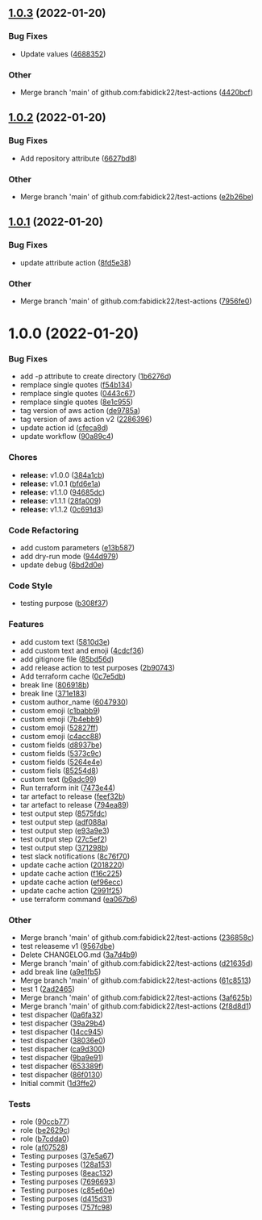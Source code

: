 ## [1.0.3](https://github.com/fabidick22/test-actions/compare/v1.0.2...v1.0.3) (2022-01-20)

### Bug Fixes

- Update values ([4688352](https://github.com/fabidick22/test-actions/commit/46883520ebd4d567e9938acee093a0825b99c4a9))

### Other

- Merge branch 'main' of github.com:fabidick22/test-actions ([4420bcf](https://github.com/fabidick22/test-actions/commit/4420bcf0d9a80a9af34a2fcd9cd25b94274d6bb7))

## [1.0.2](https://github.com/fabidick22/test-actions/compare/v1.0.1...v1.0.2) (2022-01-20)

### Bug Fixes

- Add repository attribute ([6627bd8](https://github.com/fabidick22/test-actions/commit/6627bd8ae9427227a177311d9f2a864ce054e825))

### Other

- Merge branch 'main' of github.com:fabidick22/test-actions ([e2b26be](https://github.com/fabidick22/test-actions/commit/e2b26becd7ceaab42f4159636aa6f1f7d09d7839))

## [1.0.1](https://github.com/fabidick22/test-actions/compare/v1.0.0...v1.0.1) (2022-01-20)

### Bug Fixes

- update attribute action ([8fd5e38](https://github.com/fabidick22/test-actions/commit/8fd5e387149dd3c0c93d9dd22eb48e755616f151))

### Other

- Merge branch 'main' of github.com:fabidick22/test-actions ([7956fe0](https://github.com/fabidick22/test-actions/commit/7956fe0825cdddfa117bc54b69ec6daaac2f14a7))

# 1.0.0 (2022-01-20)

### Bug Fixes

- add -p attribute to create directory ([1b6276d](https://github.com/fabidick22/test-actions/commit/1b6276d0d151e6fee7f1857968ae95c08d7e5c56))
- remplace single quotes ([f54b134](https://github.com/fabidick22/test-actions/commit/f54b134691d4fa23f750aac6523aa195d8305eab))
- remplace single quotes ([0443c67](https://github.com/fabidick22/test-actions/commit/0443c67fe2b1cbc73f6468d32c6b8f0af81ac195))
- remplace single quotes ([8e1c955](https://github.com/fabidick22/test-actions/commit/8e1c955c7f2dc78a67db954531473820a1d87665))
- tag version of aws action ([de9785a](https://github.com/fabidick22/test-actions/commit/de9785a09a393e8d11ce3b5b2c1e29c63cbd36db))
- tag version of aws action v2 ([2286396](https://github.com/fabidick22/test-actions/commit/228639646bd72be4bf248d27367349b9ca7be6c6))
- update action id ([cfeca8d](https://github.com/fabidick22/test-actions/commit/cfeca8d530adfdf017cc991d02615cb7fc61056c))
- update workflow ([90a89c4](https://github.com/fabidick22/test-actions/commit/90a89c41e942e451628ca9035fa0cce6d1588ba6))

### Chores

- **release:** v1.0.0 ([384a1cb](https://github.com/fabidick22/test-actions/commit/384a1cb20199629adee5a65d4e6ca30efa657f66))
- **release:** v1.0.1 ([bfd6e1a](https://github.com/fabidick22/test-actions/commit/bfd6e1a3d0b32993d6ec42f5ba285f49345f35ba))
- **release:** v1.1.0 ([94685dc](https://github.com/fabidick22/test-actions/commit/94685dcd85c62381efd6e8afbce7ccb82d4fc6ee))
- **release:** v1.1.1 ([28fa009](https://github.com/fabidick22/test-actions/commit/28fa009ae3eb84a5cb6cfe15f9bbfab3acce0b86))
- **release:** v1.1.2 ([0c691d3](https://github.com/fabidick22/test-actions/commit/0c691d30b1e797600ce0e68561da6018000b50c7))

### Code Refactoring

- add custom parameters ([e13b587](https://github.com/fabidick22/test-actions/commit/e13b58704a0c3d495b5b4ad36bb8b2429f952187))
- add dry-run mode ([944d979](https://github.com/fabidick22/test-actions/commit/944d97987b3db596ffc233ef451a2ac7dc832ed6))
- update debug ([6bd2d0e](https://github.com/fabidick22/test-actions/commit/6bd2d0e52389be5de2b523b121cb09a4dcc5d680))

### Code Style

- testing purpose ([b308f37](https://github.com/fabidick22/test-actions/commit/b308f37566df9a96ad28ed6be5b25c946422b06d))

### Features

- add custom text ([5810d3e](https://github.com/fabidick22/test-actions/commit/5810d3e0415cda11d074c48ecc811bee2c75d504))
- add custom text and emoji ([4cdcf36](https://github.com/fabidick22/test-actions/commit/4cdcf36dba8da85e932163d8356d465892ea0306))
- add gitignore file ([85bd56d](https://github.com/fabidick22/test-actions/commit/85bd56dd54b8f996419606426e20cfadd10adea6))
- add release action to test purposes ([2b90743](https://github.com/fabidick22/test-actions/commit/2b907430417e90906e9ac6bf42560613805b99e8))
- Add terraform cache ([0c7e5db](https://github.com/fabidick22/test-actions/commit/0c7e5db2ae83c4c5f6f0814e8b0d659744983b57))
- break line ([806918b](https://github.com/fabidick22/test-actions/commit/806918b702b1ee684c9cc8a7fd044a4be9db5a62))
- break line ([371e183](https://github.com/fabidick22/test-actions/commit/371e1831344d921e700d705f901e3d70c5202e54))
- custom author_name ([6047930](https://github.com/fabidick22/test-actions/commit/60479301eedcfa4e6cbb786e998691e2589ca3ee))
- custom emoji ([c1babb9](https://github.com/fabidick22/test-actions/commit/c1babb9e2dbaadc5384495a6c9ecb37a921588fd))
- custom emoji ([7b4ebb9](https://github.com/fabidick22/test-actions/commit/7b4ebb9cd47f1f04a90fda8a9660bdb3a5a01085))
- custom emoji ([52827ff](https://github.com/fabidick22/test-actions/commit/52827ff20589a65bc1af489a0614ee2a1bf3da3c))
- custom emoji ([c4acc88](https://github.com/fabidick22/test-actions/commit/c4acc88219c8e85b87f8560f3b9e9f0b2a329902))
- custom fields ([d8937be](https://github.com/fabidick22/test-actions/commit/d8937be11e16cf464619e3bc1246ae7ede813a97))
- custom fields ([5373c9c](https://github.com/fabidick22/test-actions/commit/5373c9c68e0d906dc637aa823f1931d684ef9235))
- custom fields ([5264e4e](https://github.com/fabidick22/test-actions/commit/5264e4e35695f4da2e70477b91d54aa18d031b16))
- custom fiels ([85254d8](https://github.com/fabidick22/test-actions/commit/85254d8af00d573a8db9712a3bf930e5568235a4))
- custom text ([b6adc99](https://github.com/fabidick22/test-actions/commit/b6adc99fc8679c7e1528c14bd8226e23b3584670))
- Run terraform init ([7473e44](https://github.com/fabidick22/test-actions/commit/7473e4496c9f140ac04fb9e5b012d9ed899659a8))
- tar artefact to release ([feef32b](https://github.com/fabidick22/test-actions/commit/feef32b940e6ca2937eed26d6f698a519ee884b8))
- tar artefact to release ([794ea89](https://github.com/fabidick22/test-actions/commit/794ea897cdad1985fca94bb0233f931ae54c1f9e))
- test output step ([8575fdc](https://github.com/fabidick22/test-actions/commit/8575fdc7690f5dfad13d30110971f57c02277d5c))
- test output step ([adf088a](https://github.com/fabidick22/test-actions/commit/adf088a88cca7000b2f751f6b4cf766d924097ee))
- test output step ([e93a9e3](https://github.com/fabidick22/test-actions/commit/e93a9e3a537fc0884d98d2c3dd8e350a655c54a9))
- test output step ([27c5ef2](https://github.com/fabidick22/test-actions/commit/27c5ef20a414ed78e42e52793c022570a081fa57))
- test output step ([371298b](https://github.com/fabidick22/test-actions/commit/371298bdf756e9078342b9cf019e89e03d61ec20))
- test slack notifications ([8c76f70](https://github.com/fabidick22/test-actions/commit/8c76f707120658c6cbee874fe364f34f1564ee2d))
- update cache action ([2018220](https://github.com/fabidick22/test-actions/commit/20182203cccbd678b368feb88d7ff496d93eb537))
- update cache action ([f16c225](https://github.com/fabidick22/test-actions/commit/f16c225fa8eed7b90fcafc95fe045ecfac76dfba))
- update cache action ([ef96ecc](https://github.com/fabidick22/test-actions/commit/ef96ecc940dea415270329ee42333cfbd09486ef))
- update cache action ([2991f25](https://github.com/fabidick22/test-actions/commit/2991f2595aac251d96ab19869fcd93c739e948ee))
- use terraform command ([ea067b6](https://github.com/fabidick22/test-actions/commit/ea067b6e9697a5b0d72156c1b781771cc8b40757))

### Other

- Merge branch 'main' of github.com:fabidick22/test-actions ([236858c](https://github.com/fabidick22/test-actions/commit/236858ccf19f374975d924da49fe846ef766f7cf))
- test releaseme v1 ([9567dbe](https://github.com/fabidick22/test-actions/commit/9567dbef0816f608703af866c4f1b1679e44c284))
- Delete CHANGELOG.md ([3a7d4b9](https://github.com/fabidick22/test-actions/commit/3a7d4b9d00fdbc7f392b176def5fd24a849ed7bf))
- Merge branch 'main' of github.com:fabidick22/test-actions ([d21635d](https://github.com/fabidick22/test-actions/commit/d21635dfacbd6a0414720f156c457b501d36841f))
- add break line ([a9e1fb5](https://github.com/fabidick22/test-actions/commit/a9e1fb5dbcbcb22eafa9a88114295018d40ebd4c))
- Merge branch 'main' of github.com:fabidick22/test-actions ([61c8513](https://github.com/fabidick22/test-actions/commit/61c851339e405fdb006506f92b8bb102de4a5025))
- test 1 ([2ad2465](https://github.com/fabidick22/test-actions/commit/2ad2465eb043fbe7f162ac4f398dcbb63e1d313b))
- Merge branch 'main' of github.com:fabidick22/test-actions ([3af625b](https://github.com/fabidick22/test-actions/commit/3af625bfca6fc59637c954b5f97c39bccf004974))
- Merge branch 'main' of github.com:fabidick22/test-actions ([2f8d8d1](https://github.com/fabidick22/test-actions/commit/2f8d8d15158fddd20c120675de1c629be1424689))
- test dispacher ([0a6fa32](https://github.com/fabidick22/test-actions/commit/0a6fa3241d2750ae6550246e9745b93cc29dba4b))
- test dispacher ([39a29b4](https://github.com/fabidick22/test-actions/commit/39a29b487073458eb537119d458830fce64be351))
- test dispacher ([14cc945](https://github.com/fabidick22/test-actions/commit/14cc945bd64cd420a0ad571a9f8b318d53258bb8))
- test dispacher ([38036e0](https://github.com/fabidick22/test-actions/commit/38036e0cb5304690192ee3bff5fea5516bfcf135))
- test dispacher ([ca9d300](https://github.com/fabidick22/test-actions/commit/ca9d300b3aaf07433f82317e332cf3cef2c30505))
- test dispacher ([9ba9e91](https://github.com/fabidick22/test-actions/commit/9ba9e91ae6dce6d71d74303fbbb03565d5c0a3b2))
- test dispacher ([653389f](https://github.com/fabidick22/test-actions/commit/653389f5b632a1fb70de93617aa050f8a315257d))
- test dispacher ([86f0130](https://github.com/fabidick22/test-actions/commit/86f0130ed180e5126331524264f4dce3fb1a3475))
- Initial commit ([1d3ffe2](https://github.com/fabidick22/test-actions/commit/1d3ffe240228b605f5417741bcd7ff9316269e6d))

### Tests

- role ([90ccb77](https://github.com/fabidick22/test-actions/commit/90ccb77d71a189bc4ee43d7d456f5e3f984b1cc8))
- role ([be2629c](https://github.com/fabidick22/test-actions/commit/be2629cfdaa9b73e8f349b225a98eb850e05f4ac))
- role ([b7cdda0](https://github.com/fabidick22/test-actions/commit/b7cdda0d27224106f182dbadcbb899a4b0fb50de))
- role ([af07528](https://github.com/fabidick22/test-actions/commit/af07528ced250c3fc5f54aa868567387a515bf0b))
- Testing purposes ([37e5a67](https://github.com/fabidick22/test-actions/commit/37e5a675e380a36e04c54efb4585bf37dd9b5502))
- Testing purposes ([128a153](https://github.com/fabidick22/test-actions/commit/128a15350e39820a8733d5df5ba9326d159c4606))
- Testing purposes ([8eac132](https://github.com/fabidick22/test-actions/commit/8eac132167b2be27ff441e7f2a377b6f35430b9c))
- Testing purposes ([7696693](https://github.com/fabidick22/test-actions/commit/76966936ed50c889ff6a7c151545e4a212376309))
- Testing purposes ([c85e60e](https://github.com/fabidick22/test-actions/commit/c85e60e3c84e5fc3b8e93d71ab0be6d525247e16))
- Testing purposes ([d415d31](https://github.com/fabidick22/test-actions/commit/d415d3190c165a5a555443b0579e2a1b851b2cbd))
- Testing purposes ([757fc98](https://github.com/fabidick22/test-actions/commit/757fc9849dbf513155ade174a67cb3356d303cc2))
